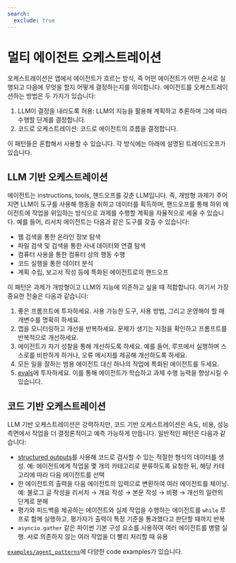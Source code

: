 ```yaml
---
search:
  exclude: true
---
```

# 멀티 에이전트 오케스트레이션

오케스트레이션은 앱에서 에이전트가 흐르는 방식, 즉 어떤 에이전트가 어떤 순서로 실행되고 다음에 무엇을 할지 어떻게 결정하는지를 의미합니다. 에이전트를 오케스트레이션하는 방법은 두 가지가 있습니다:

1. LLM이 결정을 내리도록 허용: LLM의 지능을 활용해 계획하고 추론하며 그에 따라 수행할 단계를 결정합니다.
2. 코드로 오케스트레이션: 코드로 에이전트의 흐름을 결정합니다.

이 패턴들은 혼합해서 사용할 수 있습니다. 각 방식에는 아래에 설명된 트레이드오프가 있습니다.

## LLM 기반 오케스트레이션

에이전트는 instructions, tools, 핸드오프를 갖춘 LLM입니다. 즉, 개방형 과제가 주어지면 LLM이 도구를 사용해 행동을 취하고 데이터를 획득하며, 핸드오프를 통해 하위 에이전트에 작업을 위임하는 방식으로 과제를 수행할 계획을 자율적으로 세울 수 있습니다. 예를 들어, 리서치 에이전트는 다음과 같은 도구를 갖출 수 있습니다:

- 웹 검색을 통한 온라인 정보 탐색
- 파일 검색 및 검색을 통한 사내 데이터와 연결 탐색
- 컴퓨터 사용을 통한 컴퓨터 상의 행동 수행
- 코드 실행을 통한 데이터 분석
- 계획 수립, 보고서 작성 등에 특화된 에이전트로의 핸드오프

이 패턴은 과제가 개방형이고 LLM의 지능에 의존하고 싶을 때 적합합니다. 여기서 가장 중요한 전술은 다음과 같습니다:

1. 좋은 프롬프트에 투자하세요. 사용 가능한 도구, 사용 방법, 그리고 운영해야 할 매개변수를 명확히 하세요.
2. 앱을 모니터링하고 개선을 반복하세요. 문제가 생기는 지점을 확인하고 프롬프트를 반복적으로 개선하세요.
3. 에이전트가 자기 성찰을 통해 개선하도록 하세요. 예를 들어, 루프에서 실행하며 스스로를 비판하게 하거나, 오류 메시지를 제공해 개선하도록 하세요.
4. 모든 일을 잘하는 범용 에이전트 대신 하나의 작업에 특화된 에이전트를 두세요.
5. [evals](https://platform.openai.com/docs/guides/evals)에 투자하세요. 이를 통해 에이전트가 학습하고 과제 수행 능력을 향상시킬 수 있습니다.

## 코드 기반 오케스트레이션

LLM 기반 오케스트레이션은 강력하지만, 코드 기반 오케스트레이션은 속도, 비용, 성능 측면에서 작업을 더 결정론적이고 예측 가능하게 만듭니다. 일반적인 패턴은 다음과 같습니다:

- [structured outputs](https://platform.openai.com/docs/guides/structured-outputs)를 사용해 코드로 검사할 수 있는 적절한 형식의 데이터를 생성. 예: 에이전트에게 작업을 몇 개의 카테고리로 분류하도록 요청한 뒤, 해당 카테고리에 따라 다음 에이전트를 선택
- 한 에이전트의 출력을 다음 에이전트의 입력으로 변환하여 여러 에이전트를 체이닝. 예: 블로그 글 작성을 리서치 → 개요 작성 → 본문 작성 → 비평 → 개선의 일련의 단계로 분해
- 평가와 피드백을 제공하는 에이전트와 실제 작업을 수행하는 에이전트를 `while` 루프로 함께 실행하고, 평가자가 출력이 특정 기준을 통과했다고 판단할 때까지 반복
- `asyncio.gather` 같은 파이썬 기본 구성 요소를 사용하여 여러 에이전트를 병렬 실행. 서로 의존하지 않는 여러 작업을 더 빨리 처리할 때 유용

[`examples/agent_patterns`](https://github.com/openai/openai-agents-python/tree/main/examples/agent_patterns)에 다양한 code examples가 있습니다.